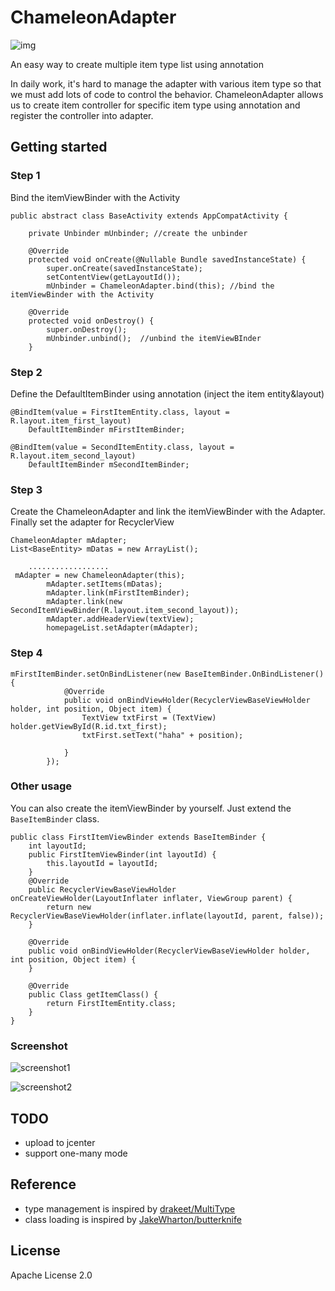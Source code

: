 # ChameleonAdapter
![img](http://img.ivsky.com/img/tupian/pre/201610/31/bianselong_texie-004.jpg)

An easy way to create multiple item type list using annotation

In daily work, it's hard to manage the adapter with various item type so that we must add lots of code to control the behavior. ChameleonAdapter allows us to create item controller for specific item type using annotation and register the controller into adapter.

## Getting started

### Step 1
Bind the itemViewBinder with the Activity

```
public abstract class BaseActivity extends AppCompatActivity {

    private Unbinder mUnbinder; //create the unbinder

    @Override
    protected void onCreate(@Nullable Bundle savedInstanceState) {
        super.onCreate(savedInstanceState);
        setContentView(getLayoutId());
        mUnbinder = ChameleonAdapter.bind(this); //bind the itemViewBinder with the Activity
        
    @Override
    protected void onDestroy() {
        super.onDestroy();
        mUnbinder.unbind();  //unbind the itemViewBInder
    }
```

### Step 2
Define the DefaultItemBinder using annotation (inject the item entity&layout)

```
@BindItem(value = FirstItemEntity.class, layout = R.layout.item_first_layout)
    DefaultItemBinder mFirstItemBinder;
    
@BindItem(value = SecondItemEntity.class, layout = R.layout.item_second_layout)
    DefaultItemBinder mSecondItemBinder;
```

### Step 3
Create the ChameleonAdapter and link the itemViewBinder with the Adapter. Finally set the adapter for RecyclerView

```
ChameleonAdapter mAdapter;
List<BaseEntity> mDatas = new ArrayList();
    
    ..................
 mAdapter = new ChameleonAdapter(this);
        mAdapter.setItems(mDatas);
        mAdapter.link(mFirstItemBinder);
        mAdapter.link(new SecondItemViewBinder(R.layout.item_second_layout));
        mAdapter.addHeaderView(textView);
        homepageList.setAdapter(mAdapter);
```
### Step 4

```
mFirstItemBinder.setOnBindListener(new BaseItemBinder.OnBindListener() {
            @Override
            public void onBindViewHolder(RecyclerViewBaseViewHolder holder, int position, Object item) {
                TextView txtFirst = (TextView) holder.getViewById(R.id.txt_first);
                txtFirst.setText("haha" + position);

            }
        });
```

### Other usage
You can also create the itemViewBinder by yourself. Just extend the `BaseItemBinder` class.

```
public class FirstItemViewBinder extends BaseItemBinder {
    int layoutId;
    public FirstItemViewBinder(int layoutId) {
        this.layoutId = layoutId;
    }
    @Override
    public RecyclerViewBaseViewHolder onCreateViewHolder(LayoutInflater inflater, ViewGroup parent) {
        return new RecyclerViewBaseViewHolder(inflater.inflate(layoutId, parent, false));
    }

    @Override
    public void onBindViewHolder(RecyclerViewBaseViewHolder holder, int position, Object item) {
    }

    @Override
    public Class getItemClass() {
        return FirstItemEntity.class;
    }
}
``` 

### Screenshot
![screenshot1](https://upload-images.jianshu.io/upload_images/1894569-e5356e6dae0bad36.png?imageMogr2/auto-orient/strip%7CimageView2/2/w/1240)

![screenshot2](https://upload-images.jianshu.io/upload_images/1894569-5283a779f7e00f76.png?imageMogr2/auto-orient/strip%7CimageView2/2/w/1240)
## TODO
- upload to jcenter
- support one-many mode

## Reference
- type management is inspired by [drakeet/MultiType](https://github.com/drakeet/MultiType)
- class loading is inspired by [JakeWharton/butterknife](https://github.com/JakeWharton/butterknife)


## License
Apache License 2.0


